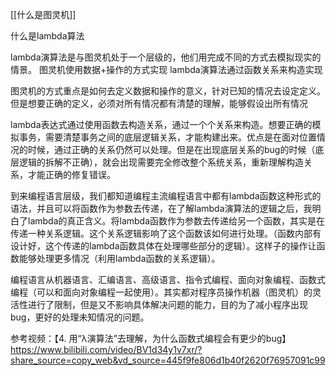 [[什么是图灵机]]

什么是lambda算法

lambda演算法是与图灵机处于一个层级的，他们用完成不同的方式去模拟现实的情景。
图灵机使用数据+操作的方式实现
lambda演算法通过函数关系来构造实现

图灵机的方式重点是如何去定义数据和操作的意义，针对已知的情况去设定定义。但是想要正确的定义，必须对所有情况都有清楚的理解，能够假设出所有情况

lambda表达式通过使用函数去构造关系，通过一个个关系来构造。想要正确的模拟事务，需要清楚事务之间的底层逻辑关系，才能构建出来。优点是在面对位置情况的时候，通过正确的关系仍然可以处理。但是在出现底层关系的bug的时候（底层逻辑的拆解不正确），就会出现需要完全修改整个系统关系，重新理解构造关系，才能正确的修复错误。

到来编程语言层级，我们都知道编程主流编程语言中都有lambda函数这种形式的语法，并且可以将函数作为参数去传递，在了解lambda演算法的逻辑之后，我明白了lambda的真正含义。将lambda函数作为参数去传递给另一个函数，其实是在传递一种关系逻辑。这个关系逻辑影响了这个函数该如何进行处理。（函数内部有设计好，这个传递的lambda函数具体在处理哪些部分的逻辑）。这样子的操作让函数能够处理更多情况（利用lambda函数的关系逻辑）。

编程语言从机器语言、汇编语言、高级语言、指令式编程、面向对象编程、函数式编程（可以和面向对象编程一起使用）。其实都对程序员操作机器（图灵机）的灵活性进行了限制，但是又不影响具体解决问题的能力，目的为了减小程序出现bug，更好的处理未知情况的问题。

参考视频：【4. 用“λ演算法”去理解，为什么函数式编程会有更少的bug】 https://www.bilibili.com/video/BV1d34y1v7xr/?share_source=copy_web&vd_source=445f9fe806d1b40f2620f76957091c99